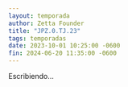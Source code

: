 ```yaml
---
layout: temporada
author: Zetta Founder
title: "JPZ.0.TJ.23"
tags: temporadas
date: 2023-10-01 10:25:00 -0600
fin: 2024-06-20 11:35:00 -0600
---
```


Escribiendo...